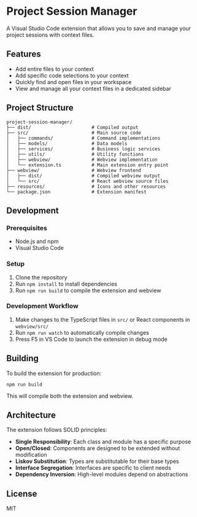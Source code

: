# Project Session Manager

A Visual Studio Code extension that allows you to save and manage your project sessions with context files.

## Features

- Add entire files to your context
- Add specific code selections to your context
- Quickly find and open files in your workspace
- View and manage all your context files in a dedicated sidebar

## Project Structure

```
project-session-manager/
├── dist/                      # Compiled output
├── src/                       # Main source code
│   ├── commands/              # Command implementations
│   ├── models/                # Data models
│   ├── services/              # Business logic services
│   ├── utils/                 # Utility functions
│   ├── webview/               # Webview implementation
│   └── extension.ts           # Main extension entry point
├── webview/                   # Webview frontend
│   ├── dist/                  # Compiled webview output
│   └── src/                   # React webview source files
├── resources/                 # Icons and other resources
└── package.json               # Extension manifest
```

## Development

### Prerequisites

- Node.js and npm
- Visual Studio Code

### Setup

1. Clone the repository
2. Run `npm install` to install dependencies
3. Run `npm run build` to compile the extension and webview

### Development Workflow

1. Make changes to the TypeScript files in `src/` or React components in `webview/src/`
2. Run `npm run watch` to automatically compile changes
3. Press F5 in VS Code to launch the extension in debug mode

## Building

To build the extension for production:

```
npm run build
```

This will compile both the extension and webview.

## Architecture

The extension follows SOLID principles:

- **Single Responsibility**: Each class and module has a specific purpose
- **Open/Closed**: Components are designed to be extended without modification
- **Liskov Substitution**: Types are substitutable for their base types
- **Interface Segregation**: Interfaces are specific to client needs
- **Dependency Inversion**: High-level modules depend on abstractions

## License

MIT